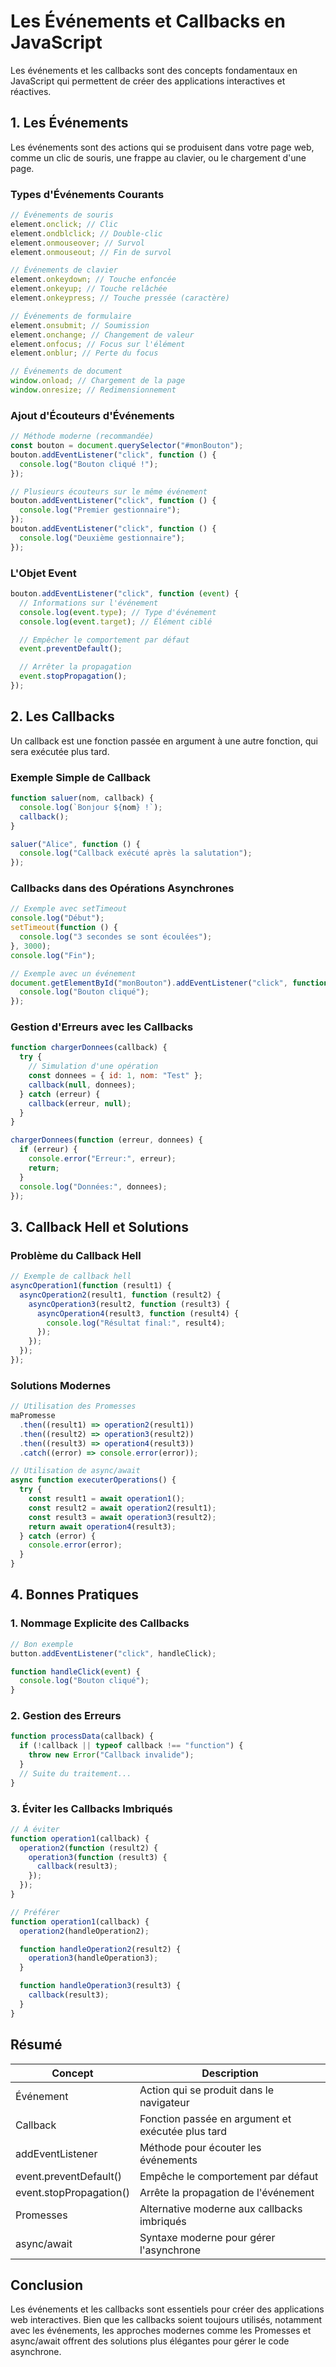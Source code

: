 # Les Événements et Callbacks en JavaScript

Les événements et les callbacks sont des concepts fondamentaux en JavaScript qui permettent de créer des applications interactives et réactives.

## 1. Les Événements

Les événements sont des actions qui se produisent dans votre page web, comme un clic de souris, une frappe au clavier, ou le chargement d'une page.

### Types d'Événements Courants

```javascript
// Événements de souris
element.onclick; // Clic
element.ondblclick; // Double-clic
element.onmouseover; // Survol
element.onmouseout; // Fin de survol

// Événements de clavier
element.onkeydown; // Touche enfoncée
element.onkeyup; // Touche relâchée
element.onkeypress; // Touche pressée (caractère)

// Événements de formulaire
element.onsubmit; // Soumission
element.onchange; // Changement de valeur
element.onfocus; // Focus sur l'élément
element.onblur; // Perte du focus

// Événements de document
window.onload; // Chargement de la page
window.onresize; // Redimensionnement
```

### Ajout d'Écouteurs d'Événements

```javascript
// Méthode moderne (recommandée)
const bouton = document.querySelector("#monBouton");
bouton.addEventListener("click", function () {
  console.log("Bouton cliqué !");
});

// Plusieurs écouteurs sur le même événement
bouton.addEventListener("click", function () {
  console.log("Premier gestionnaire");
});
bouton.addEventListener("click", function () {
  console.log("Deuxième gestionnaire");
});
```

### L'Objet Event

```javascript
bouton.addEventListener("click", function (event) {
  // Informations sur l'événement
  console.log(event.type); // Type d'événement
  console.log(event.target); // Élément ciblé

  // Empêcher le comportement par défaut
  event.preventDefault();

  // Arrêter la propagation
  event.stopPropagation();
});
```

## 2. Les Callbacks

Un callback est une fonction passée en argument à une autre fonction, qui sera exécutée plus tard.

### Exemple Simple de Callback

```javascript
function saluer(nom, callback) {
  console.log(`Bonjour ${nom} !`);
  callback();
}

saluer("Alice", function () {
  console.log("Callback exécuté après la salutation");
});
```

### Callbacks dans des Opérations Asynchrones

```javascript
// Exemple avec setTimeout
console.log("Début");
setTimeout(function () {
  console.log("3 secondes se sont écoulées");
}, 3000);
console.log("Fin");

// Exemple avec un événement
document.getElementById("monBouton").addEventListener("click", function () {
  console.log("Bouton cliqué");
});
```

### Gestion d'Erreurs avec les Callbacks

```javascript
function chargerDonnees(callback) {
  try {
    // Simulation d'une opération
    const donnees = { id: 1, nom: "Test" };
    callback(null, donnees);
  } catch (erreur) {
    callback(erreur, null);
  }
}

chargerDonnees(function (erreur, donnees) {
  if (erreur) {
    console.error("Erreur:", erreur);
    return;
  }
  console.log("Données:", donnees);
});
```

## 3. Callback Hell et Solutions

### Problème du Callback Hell

```javascript
// Exemple de callback hell
asyncOperation1(function (result1) {
  asyncOperation2(result1, function (result2) {
    asyncOperation3(result2, function (result3) {
      asyncOperation4(result3, function (result4) {
        console.log("Résultat final:", result4);
      });
    });
  });
});
```

### Solutions Modernes

```javascript
// Utilisation des Promesses
maPromesse
  .then((result1) => operation2(result1))
  .then((result2) => operation3(result2))
  .then((result3) => operation4(result3))
  .catch((error) => console.error(error));

// Utilisation de async/await
async function executerOperations() {
  try {
    const result1 = await operation1();
    const result2 = await operation2(result1);
    const result3 = await operation3(result2);
    return await operation4(result3);
  } catch (error) {
    console.error(error);
  }
}
```

## 4. Bonnes Pratiques

### 1. Nommage Explicite des Callbacks

```javascript
// Bon exemple
button.addEventListener("click", handleClick);

function handleClick(event) {
  console.log("Bouton cliqué");
}
```

### 2. Gestion des Erreurs

```javascript
function processData(callback) {
  if (!callback || typeof callback !== "function") {
    throw new Error("Callback invalide");
  }
  // Suite du traitement...
}
```

### 3. Éviter les Callbacks Imbriqués

```javascript
// À éviter
function operation1(callback) {
  operation2(function (result2) {
    operation3(function (result3) {
      callback(result3);
    });
  });
}

// Préférer
function operation1(callback) {
  operation2(handleOperation2);

  function handleOperation2(result2) {
    operation3(handleOperation3);
  }

  function handleOperation3(result3) {
    callback(result3);
  }
}
```

## Résumé

| Concept                 | Description                                       |
| ----------------------- | ------------------------------------------------- |
| Événement               | Action qui se produit dans le navigateur          |
| Callback                | Fonction passée en argument et exécutée plus tard |
| addEventListener        | Méthode pour écouter les événements               |
| event.preventDefault()  | Empêche le comportement par défaut                |
| event.stopPropagation() | Arrête la propagation de l'événement              |
| Promesses               | Alternative moderne aux callbacks imbriqués       |
| async/await             | Syntaxe moderne pour gérer l'asynchrone           |

## Conclusion

Les événements et les callbacks sont essentiels pour créer des applications web interactives. Bien que les callbacks soient toujours utilisés, notamment avec les événements, les approches modernes comme les Promesses et async/await offrent des solutions plus élégantes pour gérer le code asynchrone.

